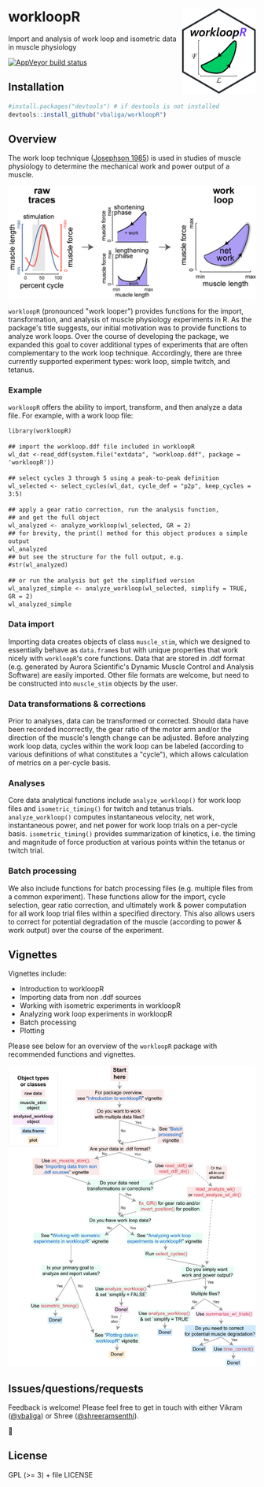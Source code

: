 workloopR <img src="images/workloopR_icon_300dpi.png" align="right" width="150px"/>
=======================================================================================

Import and analysis of work loop and isometric data in muscle physiology



  <!-- badges: start -->
  [![AppVeyor build status](https://ci.appveyor.com/api/projects/status/github/vbaliga/workloopR?branch=master&svg=true)](https://ci.appveyor.com/project/vbaliga/workloopR)
  <!-- badges: end -->




## Installation
``` r
#install.packages("devtools") # if devtools is not installed
devtools::install_github("vbaliga/workloopR")
```



## Overview

The work loop technique ([Josephson 1985](https://jeb.biologists.org/content/114/1/493)) is used in studies of muscle physiology to determine the mechanical work and power output of a muscle.

![Figure 1](/images/fig1_workloop.png)

``workloopR`` (pronounced "work looper") provides functions for the import, transformation, and analysis of muscle physiology experiments in R. As the package's title suggests, our initial motivation was to provide functions to analyze work loops. Over the course of developing the package, we expanded this goal to cover additional types of experiments that are often complementary to the work loop technique. Accordingly, there are three currently supported experiment types: work loop, simple twitch, and tetanus.



### Example

`workloopR` offers the ability to import, transform, and then analyze a data file. For example, with a work loop file:

```{r a_p_single_file}
library(workloopR)

## import the workloop.ddf file included in workloopR
wl_dat <-read_ddf(system.file("extdata", "workloop.ddf", package = 'workloopR'))

## select cycles 3 through 5 using a peak-to-peak definition
wl_selected <- select_cycles(wl_dat, cycle_def = "p2p", keep_cycles = 3:5)

## apply a gear ratio correction, run the analysis function, 
## and get the full object
wl_analyzed <- analyze_workloop(wl_selected, GR = 2)
## for brevity, the print() method for this object produces a simple output
wl_analyzed
## but see the structure for the full output, e.g.
#str(wl_analyzed)

## or run the analysis but get the simplified version
wl_analyzed_simple <- analyze_workloop(wl_selected, simplify = TRUE, GR = 2)
wl_analyzed_simple
```



### Data import

Importing data creates objects of class `muscle_stim`, which we designed to essentially behave as `data.frame`s but with unique properties that work nicely with ``workloopR``'s core functions. Data that are stored in .ddf format (e.g. generated by Aurora Scientific's Dynamic Muscle Control and Analysis Software) are easily imported. Other file formats are welcome, but need to be constructed into `muscle_stim` objects by the user.



### Data transformations & corrections

Prior to analyses, data can be transformed or corrected. Should data have been recorded incorrectly, the gear ratio of the motor arm and/or the direction of the muscle's length change can be adjusted. Before analyzing work loop data, cycles within the work loop can be labeled (according to various definitions of what constitutes a "cycle"), which allows calculation of metrics on a per-cycle basis.



### Analyses

Core data analytical functions include ``analyze_workloop()`` for work loop files and ``isometric_timing()`` for twitch and tetanus trials. ``analyze_workloop()`` computes instantaneous velocity, net work, instantaneous power, and net power for work loop trials on a per-cycle basis. ``isometric_timing()`` provides summarization of kinetics, i.e. the timing and magnitude of force production at various points within the tetanus or twitch trial.



### Batch processing

We also include functions for batch processing files (e.g. multiple files from a common experiment). These functions allow for the import, cycle selection, gear ratio correction, and ultimately work & power computation for all work loop trial files within a specified directory.  This also allows users to correct for potential degradation of the muscle (according to power & work output) over the course of the experiment.



## Vignettes

Vignettes include:

- Introduction to workloopR
- Importing data from non .ddf sources
- Working with isometric experiments in workloopR
- Analyzing work loop experiments in workloopR
- Batch processing
- Plotting

Please see below for an overview of the ``workloopR`` package with recommended functions and vignettes. 

![Figure 2](/images/fig2_flowchart.png)



## Issues/questions/requests

Feedback is welcome! Please feel free to get in touch with either Vikram ([@vbaliga](https://github.com/vbaliga)) or Shree ([@shreeramsenthi](https://github.com/shreeramsenthi)).

🐢

## License

GPL (>= 3) + file LICENSE